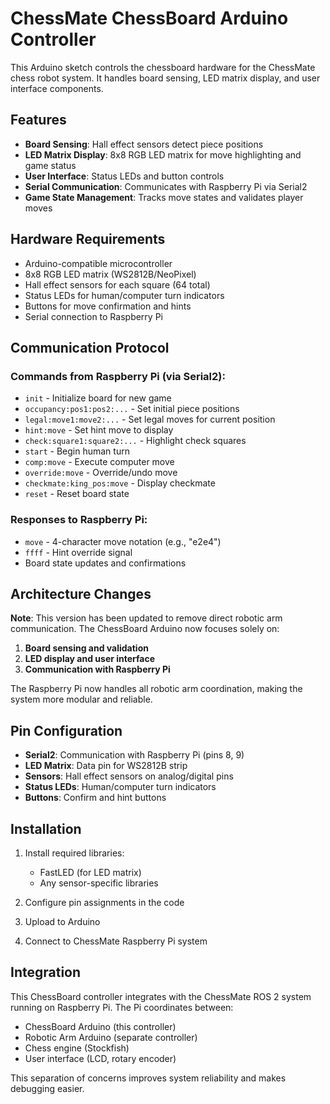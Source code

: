# ChessMate ChessBoard Arduino Controller

This Arduino sketch controls the chessboard hardware for the ChessMate chess robot system. It handles board sensing, LED matrix display, and user interface components.

## Features

- **Board Sensing**: Hall effect sensors detect piece positions
- **LED Matrix Display**: 8x8 RGB LED matrix for move highlighting and game status
- **User Interface**: Status LEDs and button controls
- **Serial Communication**: Communicates with Raspberry Pi via Serial2
- **Game State Management**: Tracks move states and validates player moves

## Hardware Requirements

- Arduino-compatible microcontroller
- 8x8 RGB LED matrix (WS2812B/NeoPixel)
- Hall effect sensors for each square (64 total)
- Status LEDs for human/computer turn indicators
- Buttons for move confirmation and hints
- Serial connection to Raspberry Pi

## Communication Protocol

### Commands from Raspberry Pi (via Serial2):

- `init` - Initialize board for new game
- `occupancy:pos1:pos2:...` - Set initial piece positions
- `legal:move1:move2:...` - Set legal moves for current position
- `hint:move` - Set hint move to display
- `check:square1:square2:...` - Highlight check squares
- `start` - Begin human turn
- `comp:move` - Execute computer move
- `override:move` - Override/undo move
- `checkmate:king_pos:move` - Display checkmate
- `reset` - Reset board state

### Responses to Raspberry Pi:

- `move` - 4-character move notation (e.g., "e2e4")
- `ffff` - Hint override signal
- Board state updates and confirmations

## Architecture Changes

**Note**: This version has been updated to remove direct robotic arm communication. The ChessBoard Arduino now focuses solely on:

1. **Board sensing and validation**
2. **LED display and user interface**
3. **Communication with Raspberry Pi**

The Raspberry Pi now handles all robotic arm coordination, making the system more modular and reliable.

## Pin Configuration

- **Serial2**: Communication with Raspberry Pi (pins 8, 9)
- **LED Matrix**: Data pin for WS2812B strip
- **Sensors**: Hall effect sensors on analog/digital pins
- **Status LEDs**: Human/computer turn indicators
- **Buttons**: Confirm and hint buttons

## Installation

1. Install required libraries:
   - FastLED (for LED matrix)
   - Any sensor-specific libraries

2. Configure pin assignments in the code
3. Upload to Arduino
4. Connect to ChessMate Raspberry Pi system

## Integration

This ChessBoard controller integrates with the ChessMate ROS 2 system running on Raspberry Pi. The Pi coordinates between:

- ChessBoard Arduino (this controller)
- Robotic Arm Arduino (separate controller)
- Chess engine (Stockfish)
- User interface (LCD, rotary encoder)

This separation of concerns improves system reliability and makes debugging easier.
